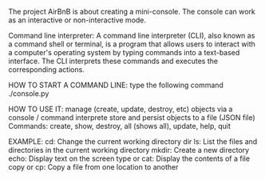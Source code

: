 The project AirBnB is about creating a mini-console.
The console can work as an interactive or non-interactive mode.

Command line interpreter: A command line interpreter (CLI), also known as a command shell or terminal, is a program that allows users to interact with a computer's operating system by typing commands into a text-based interface. The CLI interprets these commands and executes the corresponding actions.

HOW TO START A COMMAND LINE: type the following command ./console.py

HOW TO USE IT: manage (create, update, destroy, etc) objects via a console / command interprete
store and persist objects to a file (JSON file)
Commands: create, show, destroy, all (shows all), update, help, quit

EXAMPLE: 
cd: Change the current working directory
dir 
ls: List the files and directories in the current working directory
mkdir: Create a new directory
echo: Display text on the screen
type or cat: Display the contents of a file
copy or cp: Copy a file from one location to another

